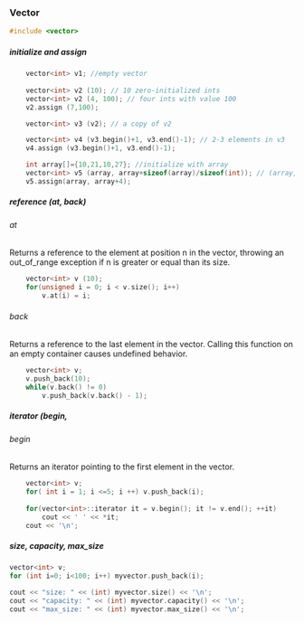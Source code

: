 ### Vector

```c++
#include <vector>
```
##### initialize and assign

```c++
	vector<int> v1; //empty vector
	
	vector<int> v2 (10); // 10 zero-initialized ints
	vector<int> v2 (4, 100); // four ints with value 100
	v2.assign (7,100);

	vector<int> v3 (v2); // a copy of v2

	vector<int> v4 (v3.begin()+1, v3.end()-1); // 2-3 elements in v3
	v4.assign (v3.begin()+1, v3.end()-1);

	int array[]={10,21,10,27}; //initialize with array
	vector<int> v5 (array, array+sizeof(array)/sizeof(int)); // (array, array + num of elements)
	v5.assign(array, array+4);
```

##### reference (at, back)

###### at
Returns a reference to the element at position n in the vector, throwing an out_of_range exception if n is greater or equal than its size.
 
```c++
	vector<int> v (10);
	for(unsigned i = 0; i < v.size(); i++)
		v.at(i) = i;
```
###### back
Returns a reference to the last element in the vector. Calling this function on an empty container causes undefined behavior.

```c++
	vector<int> v;
	v.push_back(10);
	while(v.back() != 0)
		v.push_back(v.back() - 1);
```

##### iterator (begin,

###### begin
Returns an iterator pointing to the first element in the vector.

```c++
	vector<int> v;
	for( int i = 1; i <=5; i ++) v.push_back(i);
	
	for(vector<int>::iterator it = v.begin(); it != v.end(); ++it)
		cout << ' ' << *it;
	cout << '\n';
```

##### size, capacity, max_size
```c++
vector<int> v;
for (int i=0; i<100; i++) myvector.push_back(i);

cout << "size: " << (int) myvector.size() << '\n';
cout << "capacity: " << (int) myvector.capacity() << '\n';
cout << "max_size: " << (int) myvector.max_size() << '\n';
```


